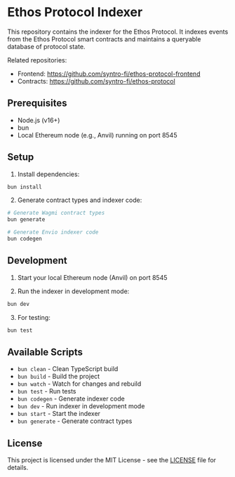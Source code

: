 # Ethos Protocol Indexer

This repository contains the indexer for the Ethos Protocol. It indexes events from the Ethos Protocol smart contracts and maintains a queryable database of protocol state.

Related repositories:

- Frontend: <https://github.com/syntro-fi/ethos-protocol-frontend>
- Contracts: <https://github.com/syntro-fi/ethos-protocol>

## Prerequisites

- Node.js (v16+)
- bun
- Local Ethereum node (e.g., Anvil) running on port 8545

## Setup

1. Install dependencies:

```bash
bun install
```

2. Generate contract types and indexer code:

```bash
# Generate Wagmi contract types
bun generate

# Generate Envio indexer code
bun codegen
```

## Development

1. Start your local Ethereum node (Anvil) on port 8545

2. Run the indexer in development mode:

```bash
bun dev
```

3. For testing:

```bash
bun test
```

## Available Scripts

- `bun clean` - Clean TypeScript build
- `bun build` - Build the project
- `bun watch` - Watch for changes and rebuild
- `bun test` - Run tests
- `bun codegen` - Generate indexer code
- `bun dev` - Run indexer in development mode
- `bun start` - Start the indexer
- `bun generate` - Generate contract types

## License

This project is licensed under the MIT License - see the [LICENSE](LICENSE) file for details.

